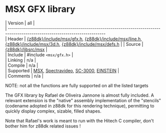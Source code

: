 # MSX GFX library


 | Version    | all                                                                                                             |                                                                                                                                                                                                                                                                                                                       
 | ------------------------------------------------------------------------------------------------------------------------------                                                                                                                                                                                                                                                                                                                       
 | Header     | [{z88dk}/include/msx/gfx.h](https://raw.githubusercontent.com/z88dk/z88dk/master/include/msx/gfx.h), [{z88dk}/include/msx/line.h](https://raw.githubusercontent.com/z88dk/z88dk/master/include/msx/line.h), [{z88dk}/include/msx/3d.h](https://raw.githubusercontent.com/z88dk/z88dk/master/include/msx/3d.h), [{z88dk}/include/msx/defs.h](https://raw.githubusercontent.com/z88dk/z88dk/master/include/msx/defs.h)                   |
 | Source     | [{z88dk}/libsrc/msx](https://github.com/z88dk/z88dk/tree/master/libsrc/msx/)                                 |                                                                                                                                                                                                                                                                                                                          
 | Include    | #include `<msx/gfx.h>`                                                                                                |                                                                                                                                                                                                                                                                                                                   
 | Linking    | n/a                                                                                                            |                                                                                                                                                                                                                                                                                                                        
 | Compile    | n/a                                                                                                             |                                                                                                                                                                                                                                                                                                                       
 | Supported  | [MSX](platform/msx), [Spectravideo](platform/spectravideo), [SC-3000](platform/sc3000), [EINSTEIN](platform/einstein)  |                                                                                                                                                                                                                                                                                                                
 | Comments   | n/a                                                                                                             |                                                                                                                                                                                                                                                                                                                       


NOTE: not all the functions are fully supported on all the listed targets


The GFX library by Rafael de Oliveira Jannone is almost fully included.
A relevant extension is the "native" assembly implementation of the "stencils" (codename adopted in z88dk for this rendering technique), permitting to quickly display complex, sizable, filled shapes.

Note that Rafael's work is meant to run with the Hitech C compiler, don't bother him for z88dk related issues !


